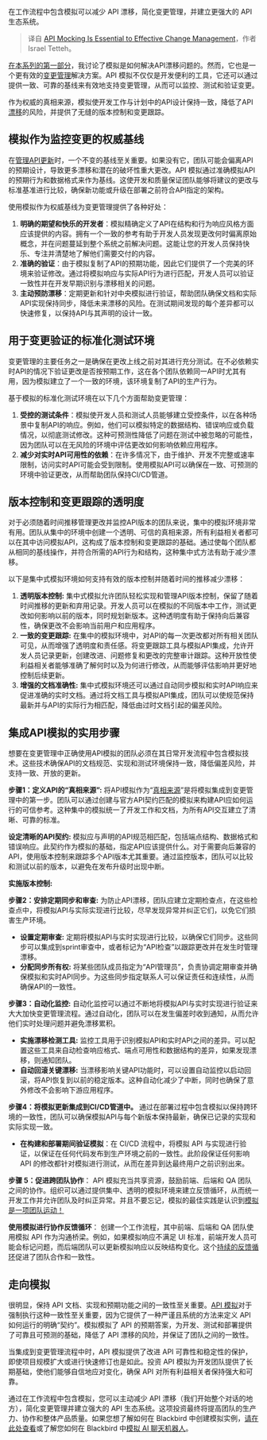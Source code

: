 
<!--
title: API模拟对于有效的变更管理至关重要
cover: https://cdn.thenewstack.io/media/2024/11/365e6cb8-doubles.png
-->

在工作流程中包含模拟可以减少 API 漂移，简化变更管理，并建立更强大的 API 生态系统。

> 译自 [API Mocking Is Essential to Effective Change Management](https://thenewstack.io/api-mocking-is-essential-to-effective-change-management/)，作者 Israel Tetteh。

[在本系列的第一部分](https://yylives.cc/2024/11/25/the-tidal-wave-of-api-drift-use-mocking-to-stay-afloat/)，我讨论了模拟是如何解决API漂移问题的。然而，它也是一个更有效的[变更管理](https://thenewstack.io/the-chickens-have-flown-the-coop-change-management-is-back/)解决方案。API 模拟不仅仅是开发便利的工具，它还可以通过提供一致、可靠的基线来有效地支持变更管理，从而可以监控、测试和验证变更。

作为权威的真相来源，模拟使开发工作与计划中的API设计保持一致，降低了API[漂移](https://thenewstack.io/chaos-under-control-addressing-cloud-infrastructure-drift/)的风险，并提供了无缝的版本控制和变更跟踪。

## 模拟作为监控变更的权威基线

在[管理API更新](https://thenewstack.io/api-management/)时，一个不变的基线至关重要。如果没有它，团队可能会偏离API的预期设计，导致更多漂移和潜在的破坏性重大更改。API 模拟通过准确模拟API的预期行为和数据格式来作为基线。这使开发和质量保证团队能够将建议的更改与标准基准进行比较，确保新功能或升级在部署之前符合API指定的架构。

使用模拟作为权威基线为变更管理提供了各种好处：

1. **明确的期望和快乐的开发者**：模拟精确定义了API在结构和行为响应风格方面应该提供的内容。拥有一个一致的参考有助于开发人员发现更改何时偏离原始概念，并在问题蔓延到整个系统之前解决问题。这能让您的开发人员保持快乐、专注并清楚地了解他们需要交付的内容。
2. **准确的验证**：由于模拟复制了API的预期功能，因此它们提供了一个完美的环境来验证修改。通过将模拟响应与实际API行为进行匹配，开发人员可以验证一致性并在开发早期识别与漂移相关的问题。
3. **主动预防漂移**：定期更新和针对中央模拟进行验证，帮助团队确保文档和实际API实现保持同步，降低未来漂移的风险。在测试期间发现的每个差异都可以快速修复，以保持API与其声明的设计一致。

## 用于变更验证的标准化测试环境

变更管理的主要任务之一是确保在更改上线之前对其进行充分测试。在不必依赖实时API的情况下验证更改是否按预期工作，这在各个团队依赖同一API时尤其有用，因为模拟建立了一个一致的环境，该环境复制了API的生产行为。

基于模拟的标准化测试环境在以下几个方面帮助变更管理：

1. **受控的测试条件**：模拟使开发人员和测试人员能够建立受控条件，以在各种场景中复制API的响应。例如，他们可以模拟特定的数据结构、错误响应或负载情况，以彻底测试修改。这种可预测性降低了问题在测试中被忽略的可能性，因为团队可以在无风险的环境中评估更改如何影响依赖应用程序。
2. **减少对实时API可用性的依赖**：在许多情况下，由于维护、开发不完整或速率限制，访问实时API可能会受到限制。使用模拟API可以确保在一致、可预测的环境中验证更改，从而帮助团队保持CI/CD管道。

## 版本控制和变更跟踪的透明度

对于必须随着时间推移管理更改并监控API版本的团队来说，集中的模拟环境非常有用。团队从集中的环境中创建一个透明、可信的真相来源，所有利益相关者都可以在其中访问模拟API，这构成了版本控制和变更跟踪的基础。通过使每个团队都从相同的基线操作，并符合所需的API行为和结构，这种集中式方法有助于减少漂移。

以下是集中式模拟环境如何支持有效的版本控制并随着时间的推移减少漂移：

1. **透明版本控制:** 集中式模拟允许团队轻松实现和管理API版本控制，保留了随着时间推移的更新和弃用记录。开发人员可以在模拟的不同版本中工作，测试更改如何影响以前的版本，同时规划新版本。这种透明度有助于保持向后兼容性，确保更改不会影响当前用户和应用程序。
2. **一致的变更跟踪:** 在集中的模拟环境中，对API的每一次更改都对所有相关团队可见，从而增强了透明度和责任感。将变更跟踪工具与模拟API集成，允许开发人员记录更新，创建改进、问题修复和更改的完整审计跟踪。这种开放性使利益相关者能够准确了解何时以及为何进行修改，从而能够评估影响并更好地控制后续更新。
3. **增强的文档准确性:** 集中式模拟环境还可以通过自动同步模拟和实时API响应来促进准确的实时文档。通过将文档工具与模拟API集成，团队可以使规范保持最新并与API的实际行为相匹配，降低由过时文档引起的偏差风险。

## 集成API模拟的实用步骤

想要在变更管理中正确使用API模拟的团队必须在其日常开发流程中包含模拟技术。这些技术确保API的文档规范、实现和测试环境保持一致，降低偏差风险，并支持一致、开放的更新。

**步骤1：定义API的“真相来源”:** 将API模拟作为“[真相来源](https://www.getambassador.io/blog/openapi-specification-structure-best-practices)”是将模拟集成到变更管理中的第一步。团队可以通过创建与官方API契约匹配的模拟来构建API应如何运行的可信参考。这种集中的模拟统一了开发工作和文档，为所有API交互建立了清晰、可靠的标准。

**设定清晰的API契约:** 模拟应与声明的API规范相匹配，包括端点结构、数据格式和错误响应。此契约作为模拟的基础，指定API应该提供什么。对于需要向后兼容的API，使用版本控制来跟踪多个API版本尤其重要。通过监控版本，团队可以比较和测试以前的版本，以避免在发布升级时出现中断。

**实施版本控制:**

**步骤2：安排定期同步和审查:** 为防止API漂移，团队应建立定期检查点，在这些检查点中，将模拟API与实际实现进行比较，尽早发现异常并纠正它们，以免它们损害生产环境。

- **设置定期审查:** 定期将模拟API与实时实现进行比较，以确保它们同步。这些同步可以集成到sprint审查中，或者标记为“API检查”以跟踪更改并在发生时管理漂移。
- **分配同步所有权:** 将某些团队成员指定为“API管理员”，负责协调定期审查并确保模拟和实时API同步。为这些同步指定联系人可以保证责任和连续性，从而确保API的一致性。

**步骤3：自动化监控:** 自动化监控可以通过不断地将模拟API与实时实现进行验证来大大加快变更管理流程。通过自动化，团队可以在发生偏差时收到通知，从而允许他们实时处理问题并避免漂移累积。

- **实施漂移检测工具:** 监控工具用于识别模拟API和实时API之间的差异。可以配置这些工具来自动检查响应格式、端点可用性和数据结构的差异，如果发现漂移，则通知团队。
- **自动回滚关键漂移:** 当漂移影响关键API功能时，可以设置自动监控以启动回滚，将API恢复到以前的稳定版本。这种自动化减少了中断，同时也确保了意外修改不会影响下游应用程序。

**步骤4：将模拟更新集成到CI/CD管道中。** 通过在部署过程中包含模拟以保持跨环境的一致性，团队可以确保模拟API与每个新版本保持最新，确保已记录的实现和实际实现一致。

- **在构建和部署期间验证模拟**：在 CI/CD 流程中，将模拟 API 与实现进行验证，以保证在任何代码发布到生产环境之前的一致性。此阶段保证任何影响 API 的修改都针对模拟进行测试，从而在差异到达最终用户之前识别出来。



**步骤 5：促进跨团队协作**： API 模拟充当共享资源，鼓励前端、后端和 QA 团队之间的协作。组织可以通过提供集中、透明的模拟环境来建立反馈循环，从而统一开发工作并允许团队及时纠正异常。并且不要忘记，模拟的最佳实践是认识到[模拟是一项团队运动！](https://www.forbes.com/councils/forbestechcouncil/2024/10/30/api-mocking-is-a-team-sport/)

**使用模拟进行协作反馈循环**： 创建一个工作流程，其中前端、后端和 QA 团队使用模拟 API 作为沟通桥梁。例如，如果模拟响应不满足 UI 标准，前端开发人员可能会标记问题，而后端团队可以更新模拟响应以反映结构变化。这个[持续的反馈循环](https://www.getambassador.io/blog/boost-developer-velocity-optimizing-feedback-loops)促进了团队合作和一致性。

## 走向模拟

很明显，保持 API 文档、实现和预期功能之间的一致性至关重要。[API 模拟](https://www.getambassador.io/blog/mocking-ai-chatbot-api)对于强制执行这种一致性至关重要，因为它提供了一种严谨且系统的方法来定义 API 如何运行的明确“契约”。模拟模拟了 API 的预期答案，为开发、测试和部署提供了可靠且可预测的基础，降低了 API 漂移的风险，并保证了团队之间的一致性。

当集成到变更管理流程中时，API 模拟提供了改进 API 可靠性和稳定性的保护，即使项目规模扩大或进行快速修订也是如此。投资 API 模拟为开发团队提供了长期基础，使他们能够自信地应对变化，确保 API 对所有利益相关者保持强大和可靠。

通过在工作流程中包含模拟，您可以主动减少 API 漂移（我们开始整个对话的地方），简化变更管理并建立强大的 API 生态系统。这项投资最终将提高团队的生产力、协作和整体产品质量。如果您想了解如何在 Blackbird 中创建模拟实例，[请在此处查看](https://www.getambassador.io/docs/blackbird/latest/guides/mocks)或了解您如何在 Blackbird 中[模拟 AI 聊天机器人](https://www.getambassador.io/blog/mocking-ai-chatbot-api)。
